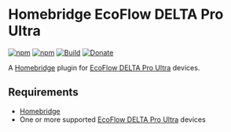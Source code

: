 # Homebridge EcoFlow DELTA Pro Ultra

[![npm](https://badgen.net/npm/v/homebridge-ecoflow-delta-ultra-pro)](https://www.npmjs.com/package/homebridge-ecoflow-delta-ultra-pro)
[![npm](https://badgen.net/npm/dt/homebridge-ecoflow-delta-ultra-pro)](https://www.npmjs.com/package/homebridge-ecoflow-delta-ultra-pro)
[![Build](https://github.com/michaelahern/homebridge-ecoflow-delta-ultra-pro/actions/workflows/build.yml/badge.svg)](https://github.com/michaelahern/homebridge-ecoflow-delta-ultra-pro/actions/workflows/build.yml)
[![Donate](https://badgen.net/badge/Donate/PayPal/green)](https://paypal.me/michaeljahern)

A [Homebridge](https://homebridge.io) plugin for [EcoFlow DELTA Pro Ultra](https://www.ecoflow.com/us/delta-pro-ultra) devices.

## Requirements

- [Homebridge](https://homebridge.io/)
- One or more supported [EcoFlow DELTA Pro Ultra](https://www.ecoflow.com/us/delta-pro-ultra) devices
